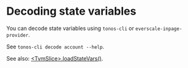 # Decoding state variables

You can decode state variables using `tonos-cli` or `everscale-inpage-provider`.

See `tonos-cli decode account --help`.

See also: [\<TvmSlice>.loadStateVars()](../tvm-specific-types/tvmslice.md#loadstatevars).
